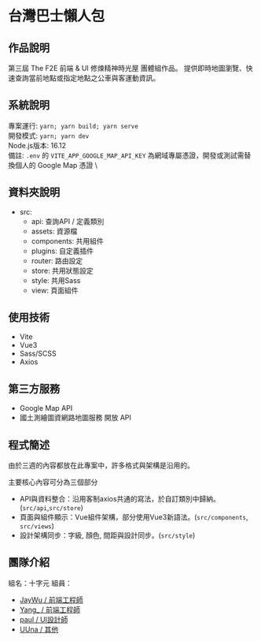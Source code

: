 # 台灣巴士懶人包

## 作品說明

第三屆 The F2E 前端 & UI 修煉精神時光屋 團體組作品。
提供即時地圖瀏覽、快速查詢當前地點或指定地點之公車與客運動資訊。

## 系統說明

專案運行: `yarn; yarn build; yarn serve` \
開發模式: `yarn; yarn dev` \
Node.js版本: 16.12 \
備註: `.env` 的 `VITE_APP_GOOGLE_MAP_API_KEY` 為網域專屬憑證，開發或測試需替換個人的 Google Map 憑證 \

## 資料夾說明

- src:
  - api: 查詢API / 定義類別
  - assets: 資源檔
  - components: 共用組件
  - plugins: 自定義插件
  - router: 路由設定
  - store: 共用狀態設定
  - style: 共用Sass
  - view: 頁面組件

## 使用技術

- Vite
- Vue3
- Sass/SCSS
- Axios

## 第三方服務

- Google Map API
- 國土測繪圖資網路地圖服務 開放 API

## 程式簡述

由於三週的內容都放在此專案中，許多格式與架構是沿用的。

主要核心內容可分為三個部分

- API與資料整合：沿用客制axios共通的寫法，於自訂類別中歸納。(`src/api`,`src/store`)
- 頁面與組件顯示：Vue組件架構，部分使用Vue3新語法。(`src/components`, `src/views`)
- 設計架構同步：字級, 顏色, 間距與設計同步。(`src/style`)

## 團隊介紹

組名：十字元
組員：

- [JayWu / 前端工程師](https://2021.thef2e.com/users/6296427084285739988)
- [Yang_ / 前端工程師](https://2021.thef2e.com/users/6296427084285739989)
- [paul / UI設計師](https://2021.thef2e.com/users/6296432819610583224)
- [UUna / 其他](https://2021.thef2e.com/users/6296432819610584003)
